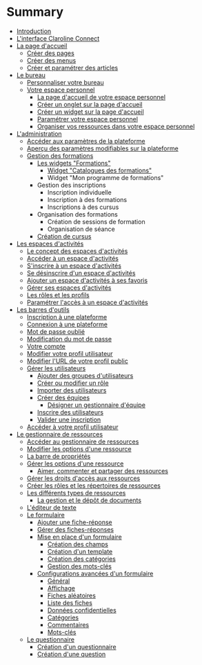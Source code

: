 # Summary

* [Introduction](README.md)
* [L'interface Claroline Connect](home/cc-interface.md)
* [La page d'accueil](home/homepage.md)
    * [Créer des pages](home/create-pages.md)
    * [Créer des menus](home/create-menus.md)
    * [Créer et paramétrer des articles](home/create-articles.md)
* [Le bureau](desktop/desktop.md)
    * [Personnaliser votre bureau](desktop/customize-desktop.md)
    * [Votre espace personnel](desktop/pers-wksp.md)
        * [La page d'accueil de votre espace personnel](desktop/pers-wksp-homepage.md)
        * [Créer un onglet sur la page d'accueil](desktop/home-tab.md)
        * [Créer un widget sur la page d'accueil](desktop/create-widget.md)
        * [Paramétrer votre espace personnel](desktop/pers-wksp-parameters.md)
        * [Organiser vos ressources dans votre espace personnel](desktop/organize-resources.md)
* [L'administration](admin/administration.md)
    * [Accéder aux paramètres de la plateforme](admin/platform-cfg.md)
    * [Aperçu des paramètres modifiables sur la plateforme](admin/platform-parameters.md)
    * [Gestion des formations](admin/gestion-des-formations.md)
        * [Les widgets "Formations"](admin/les-widgets-formations.md)
            * [Widget "Catalogues des formations"](admin/widget-catalogues-des-formations.md)
            * Widget "Mon programme de formations"
        * Gestion des inscriptions
            * Inscription individuelle
            * Inscription à des formations
            * Inscriptions à des cursus
        * Organisation des formations
            * Création de sessions de formation
            * Organisation de séance
        * [Création de cursus](admin/création-de-cursus.md)
* [Les espaces d'activités](workspaces/wksp.md)
    * [Le concept des espaces d'activités](workspaces/workspaces.md)
    * [Accéder à un espace d'activités](workspaces/access-workspace.md)
    * [S'inscrire à un espace d'activités](workspaces/workspace-subscription.md)
    * [Se désinscrire d'un espace d'activités](workspaces/workspace-unsubscription.md)
    * [Ajouter un espace d'activités à ses favoris](workspaces/add-favorite.md)
    * [Gérer ses espaces d'activités](workspaces/manage-workspaces.md)
    * [Les rôles et les profils](workspaces/roles-profiles.md)
    * [Paramétrer l'accès à un espace d'activités](workspaces/access-wksp-parameters.md)
* [Les barres d'outils](tools/tools.md)
    * [Inscription à une plateforme](tools/platform-subscription.md)
    * [Connexion à une plateforme](tools/platform-connexion.md)
    * [Mot de passe oublié](tools/forgotten-password.md)
    * [Modification du mot de passe](tools/edit-password.md)
    * [Votre compte](tools/your-account.md)
    * [Modifier votre profil utilisateur](tools/edit-profile.md)
    * [Modifier l'URL de votre profil public](tools/edit-url.md)
    * [Gérer les utilisateurs](tools/manage-users.md)
        * [Ajouter des groupes d'utilisateurs](tools/add-groups.md)
        * [Créer ou modifier un rôle](tools/create-role.md)
        * [Importer des utilisateurs](tools/import-users.md)
        * [Créer des équipes](tools/create-teams.md)
            * [Désigner un gestionnaire d'équipe](tools/manage-teams.md)
        * [Inscrire des utilisateurs](tools/subscribe-users.md)
        * [Valider une inscription](tools/validate-subscription.md)
    * [Accéder à votre profil utilisateur](tools/access-user-profile.md)
* [Le gestionnaire de ressources](resources/resources.md)
    * [Accéder au gestionnaire de ressources](resources/access-resources.md)
    * [Modifier les options d'une ressource](resources/options-resources.md)
    * [La barre de propriétés](resources/property-bar.md)
    * [Gérer les options d'une ressource](resources/manage-options-resource.md)
        * [Aimer, commenter et partager des ressources](resources/like-resources.md)
    * [Gérer les droits d'accès aux ressources](resources/manage-rights-resources.md)
    * [Créer les rôles et les répertoires de ressources](resources/create-roles-directories.md)
    * [Les différents types de ressources](resources/types-resources.md)
        * [La gestion et le dépôt de documents](resources/manage-documents.md)
    * [L'éditeur de texte](resources/text-editor.md)
    * [Le formulaire](resources/form.md)
        * [Ajouter une fiche-réponse](resources/create-files.md)
        * [Gérer des fiches-réponses](resources/manage-files.md)
        * [Mise en place d'un formulaire](resources/form-cfg.md)
            * [Création des champs](resources/form-fild.md)
            * [Création d'un template](resources/form-templates.md)
            * [Création des catégories](resources/form-category.md)
            * [Gestion des mots-clés](resources/form-keyword.md)
        * [Configurations avancées d'un formulaire](resources/form-cfg2.md)
            * [Général](resources/form-general.md)
            * [Affichage](resources/form-display.md)
            * [Fiches aléatoires](resources/form-random.md)
            * [Liste des fiches](resources/form-listing.md)
            * [Données confidentielles](resources/form-metadata.md)
            * [Catégories](resources/form-categorys.md)
            * [Commentaires](resources/form-comments.md)
            * [Mots-clés](resources/form-keywords.md)
    * [Le questionnaire](resources/quiz/quiz.md)
        * [Création d'un questionnaire](resources/quiz/create_quiz.md)
        * [Création d'une question](resources/quiz/create_question.md)

